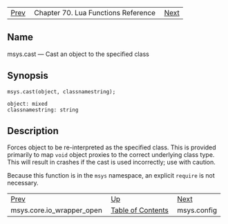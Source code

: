 |     |     |     |
| --- | --- | --- |
| [Prev](lua.ref.msys.core.io_wrapper_open)  | Chapter 70. Lua Functions Reference |  [Next](lua.ref.msys.config) |

<a name="lua.ref.msys.cast"></a>
## Name

msys.cast — Cast an object to the specified class

<a name="idp16043696"></a>
## Synopsis

`msys.cast(object, classnamestring);`

```
object: mixed
classnamestring: string
```
<a name="idp16046688"></a>
## Description

Forces object to be re-interpreted as the specified class. This is provided primarily to map `void` object proxies to the correct underlying class type. This will result in crashes if the cast is used incorrectly; use with caution.

Because this function is in the `msys` namespace, an explicit `require` is not necessary.

|     |     |     |
| --- | --- | --- |
| [Prev](lua.ref.msys.core.io_wrapper_open)  | [Up](lua.function.details) |  [Next](lua.ref.msys.config) |
| msys.core.io_wrapper_open  | [Table of Contents](index) |  msys.config |

